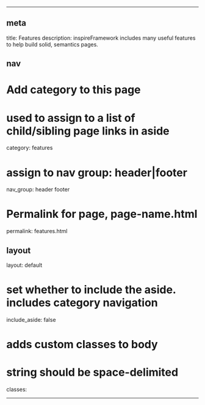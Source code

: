 ---

##      meta       ##
title: Features
description: inspireFramework includes many useful features to help build solid, semantics pages.
##      nav        ##
# Add category to this page
# used to assign to a list of child/sibling page links in aside
category: features
# assign to nav group: header|footer
nav_group: header footer
# Permalink for page, page-name.html
permalink: features.html
##    layout       ##
layout: default
# set whether to include the aside. includes category navigation
include_aside: false
# adds custom classes to body
# string should be space-delimited
classes:

---